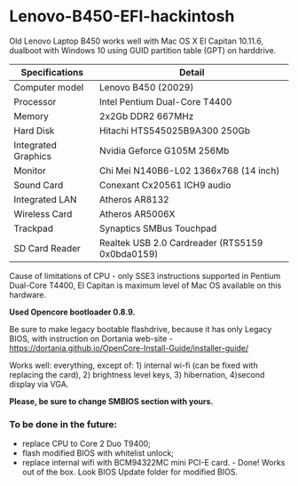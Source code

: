 # Lenovo-B450-EFI-hackintosh

Old Lenovo Laptop B450 works well with Mac OS X El Capitan 10.11.6, dualboot with Windows 10 using GUID partition table (GPT) on harddrive.


| Specifications | Detail                                                  |
| ------------------- | ------------------------------------------- |
| Computer model | Lenovo B450 (20029) |
| Processor | Intel Pentium Dual-Core T4400 |
| Memory | 2x2Gb DDR2 667MHz |
| Hard Disk | Hitachi HTS545025B9A300 250Gb |
| Integrated Graphics | Nvidia Geforce G105M 256Mb |
| Monitor | Chi Mei N140B6-L02 1366x768 (14 inch) |
| Sound Card | Conexant Cx20561 ICH9 audio |
| Integrated LAN | Atheros AR8132 |
| Wireless Card | Atheros AR5006X |
| Trackpad | Synaptics SMBus Touchpad |
| SD Card Reader | Realtek USB 2.0 Cardreader (RTS5159 0x0bda0159) |

Cause of limitations of CPU - only SSE3 instructions supported in Pentium Dual-Core T4400, El Capitan is maximum level of Mac OS available on this hardware.

**Used Opencore bootloader 0.8.9.**

Be sure to make legacy bootable flashdrive, because it has only Legacy BIOS, with instruction on Dortania web-site - https://dortania.github.io/OpenCore-Install-Guide/installer-guide/

Works well: everything, except of: 1) internal wi-fi (can be fixed with replacing the card), 2) brightness level keys, 3) hibernation, 4)second display via VGA.

**Please, be sure to change SMBIOS section with yours.**

### To be done in the future: 
- replace CPU to Core 2 Duo T9400;
- flash modified BIOS with whitelist unlock;
- replace internal wifi with BCM94322MC mini PCI-E card. - Done! Works out of the box. Look BIOS Update folder for modified BIOS.
